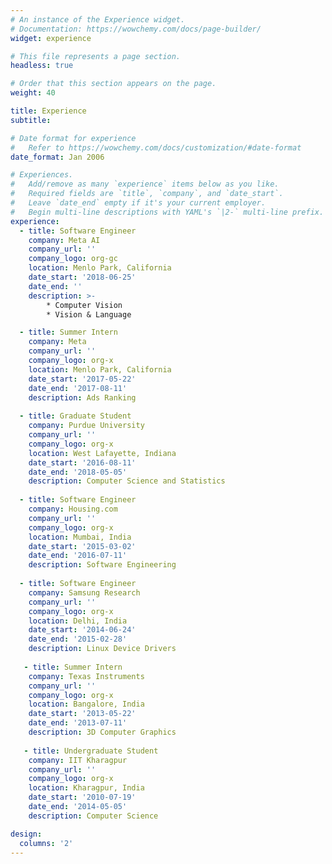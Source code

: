 ```yaml
---
# An instance of the Experience widget.
# Documentation: https://wowchemy.com/docs/page-builder/
widget: experience

# This file represents a page section.
headless: true

# Order that this section appears on the page.
weight: 40

title: Experience
subtitle:

# Date format for experience
#   Refer to https://wowchemy.com/docs/customization/#date-format
date_format: Jan 2006

# Experiences.
#   Add/remove as many `experience` items below as you like.
#   Required fields are `title`, `company`, and `date_start`.
#   Leave `date_end` empty if it's your current employer.
#   Begin multi-line descriptions with YAML's `|2-` multi-line prefix.
experience:
  - title: Software Engineer
    company: Meta AI
    company_url: ''
    company_logo: org-gc
    location: Menlo Park, California
    date_start: '2018-06-25'
    date_end: ''
    description: >-        
        * Computer Vision
        * Vision & Language

  - title: Summer Intern
    company: Meta
    company_url: ''
    company_logo: org-x
    location: Menlo Park, California
    date_start: '2017-05-22'
    date_end: '2017-08-11'
    description: Ads Ranking
    
  - title: Graduate Student
    company: Purdue University
    company_url: ''
    company_logo: org-x
    location: West Lafayette, Indiana
    date_start: '2016-08-11'
    date_end: '2018-05-05'
    description: Computer Science and Statistics
    
  - title: Software Engineer
    company: Housing.com
    company_url: ''
    company_logo: org-x
    location: Mumbai, India
    date_start: '2015-03-02'
    date_end: '2016-07-11'
    description: Software Engineering
    
  - title: Software Engineer
    company: Samsung Research
    company_url: ''
    company_logo: org-x
    location: Delhi, India
    date_start: '2014-06-24'
    date_end: '2015-02-28'
    description: Linux Device Drivers
    
   - title: Summer Intern
    company: Texas Instruments
    company_url: ''
    company_logo: org-x
    location: Bangalore, India
    date_start: '2013-05-22'
    date_end: '2013-07-11'
    description: 3D Computer Graphics
    
   - title: Undergraduate Student
    company: IIT Kharagpur
    company_url: ''
    company_logo: org-x
    location: Kharagpur, India
    date_start: '2010-07-19'
    date_end: '2014-05-05'
    description: Computer Science

design:
  columns: '2'
---
```

